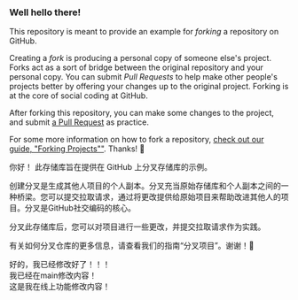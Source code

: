 ### Well hello there!

This repository is meant to provide an example for *forking* a repository on GitHub.

Creating a *fork* is producing a personal copy of someone else's project. Forks act as a sort of bridge between the original repository and your personal copy. You can submit *Pull Requests* to help make other people's projects better by offering your changes up to the original project. Forking is at the core of social coding at GitHub.

After forking this repository, you can make some changes to the project, and submit [a Pull Request](https://github.com/octocat/Spoon-Knife/pulls) as practice.

For some more information on how to fork a repository, [check out our guide, "Forking Projects""](http://guides.github.com/overviews/forking/). Thanks! :sparkling_heart:  

你好！
此存储库旨在提供在 GitHub 上分叉存储库的示例。

创建分叉是生成其他人项目的个人副本。分叉充当原始存储库和个人副本之间的一种桥梁。您可以提交拉取请求，通过将更改提供给原始项目来帮助改进其他人的项目。分叉是GitHub社交编码的核心。

分叉此存储库后，您可以对项目进行一些更改，并提交拉取请求作为实践。

有关如何分叉仓库的更多信息，请查看我们的指南“分叉项目”。谢谢！💖
 
 好的，我已经修改好了！！！    
 我已经在main修改内容！  
 这是我在线上功能修改内容！
